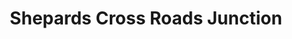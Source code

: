 ---
title: "Shepards Cross Roads Junction"
url: /roaring-river/shepards-cross-roads-junction/
shop: Supermarkt
---